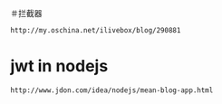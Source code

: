 ＃拦截器
```
http://my.oschina.net/ilivebox/blog/290881
```

# jwt in nodejs

```
http://www.jdon.com/idea/nodejs/mean-blog-app.html
```